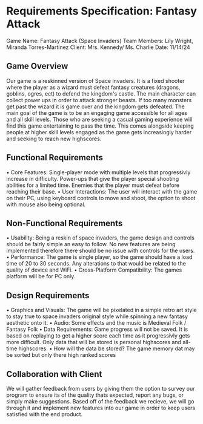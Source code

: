 # Requirements Specification: Fantasy Attack

Game Name: Fantasy Attack (Space Invaders)
Team Members: Lily Wright, Miranda Torres-Martinez
Client: Mrs. Kennedy/ Ms. Charlie
Date: 11/14/24

## Game Overview
Our game is a reskinned version of Space invaders. It is a fixed shooter where the player as a wizard must defeat fantasy creatures (dragons, goblins, ogres, ect) to defend the kingdom's castle. The main character can collect power ups in order to attack stronger beasts. If too many monsters get past the wizard it is game over and the kingdom gets defeated.
The main goal of the game is to be an engaging game accessible for all ages and all skill levels. Those who are seeking a casual gaming experience will find this game entertaining to pass the time. This comes alongside keeping people at higher skill levels engaged as the game gets increasingly harder and seeking to reach new highscores.

## Functional Requirements
 • Core Features:
 Single-player mode with multiple levels that progressivly increase in difficulty.
 Power-ups that give the player special shooting abilities for a limited time.
 Enemies that the player must defeat before reaching their base.
 • User Interactions:
 The user will interact with the game on their PC, using keyboard controls to move and shoot, the option to shoot with mouse also being optional.

## Non-Functional Requirements
 • Usability:
Being a reskin of space invaders, the game design and controls should be fairly simple an easy to follow. No new features are being implemented therefore there should be no issue with controls for the users.
 • Performance:
The game is single player, so the game should have a load time of 20 to 30 seconds. Any alterations to that would be related to the quality of device and WiFi.
 • Cross-Platform Compatibility:
The games platform will be for PC only.

## Design Requirements
 • Graphics and Visuals:
The game will be pixelated in a simple retro art style to stay true to space invaders original style while spinning a new fantasy aesthetic onto it.
 • Audio:
Some effects and the music is Medieval Folk / Fantasy Folk
 • Data Requirements:
Game progress will not be saved. It is based on replaying to get a higher score each time as it progressivly gets more difficult. Only data that will be stored is personal highscores and all-time highscores.
 • How will the data be stored?
The game memory dat may be sorted but only there high ranked scores

## Collaboration with Client
We will gather feedback from users by giving them the option to survey our program to ensure its of the quality thats expected, report any bugs, or simply make suggestions.
Based off of the feedback we recieve, we will go through it and implement new features into our game in order to keep users satisfied with the end product.
